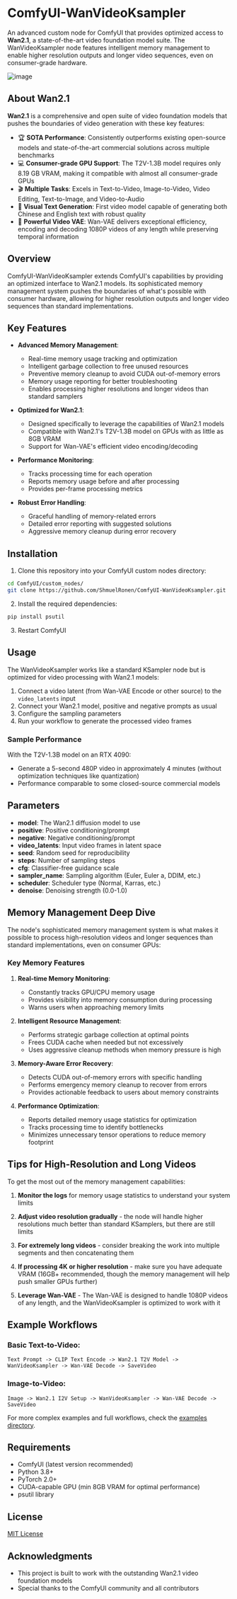 # ComfyUI-WanVideoKsampler

An advanced custom node for ComfyUI that provides optimized access to **Wan2.1**, a state-of-the-art video foundation model suite. The WanVideoKsampler node features intelligent memory management to enable higher resolution outputs and longer video sequences, even on consumer-grade hardware.

![image](https://github.com/user-attachments/assets/ab28c245-9743-438d-9043-cb7953683258)


## About Wan2.1

**Wan2.1** is a comprehensive and open suite of video foundation models that pushes the boundaries of video generation with these key features:

* 🏆 **SOTA Performance**: Consistently outperforms existing open-source models and state-of-the-art commercial solutions across multiple benchmarks
* 💻 **Consumer-grade GPU Support**: The T2V-1.3B model requires only 8.19 GB VRAM, making it compatible with almost all consumer-grade GPUs
* 🎬 **Multiple Tasks**: Excels in Text-to-Video, Image-to-Video, Video Editing, Text-to-Image, and Video-to-Audio
* 📝 **Visual Text Generation**: First video model capable of generating both Chinese and English text with robust quality
* 🔄 **Powerful Video VAE**: Wan-VAE delivers exceptional efficiency, encoding and decoding 1080P videos of any length while preserving temporal information

## Overview

ComfyUI-WanVideoKsampler extends ComfyUI's capabilities by providing an optimized interface to Wan2.1 models. Its sophisticated memory management system pushes the boundaries of what's possible with consumer hardware, allowing for higher resolution outputs and longer video sequences than standard implementations.

## Key Features

- **Advanced Memory Management**:
  - Real-time memory usage tracking and optimization
  - Intelligent garbage collection to free unused resources
  - Preventive memory cleanup to avoid CUDA out-of-memory errors
  - Memory usage reporting for better troubleshooting
  - Enables processing higher resolutions and longer videos than standard samplers

- **Optimized for Wan2.1**:
  - Designed specifically to leverage the capabilities of Wan2.1 models
  - Compatible with Wan2.1's T2V-1.3B model on GPUs with as little as 8GB VRAM
  - Support for Wan-VAE's efficient video encoding/decoding

- **Performance Monitoring**:
  - Tracks processing time for each operation
  - Reports memory usage before and after processing
  - Provides per-frame processing metrics

- **Robust Error Handling**:
  - Graceful handling of memory-related errors
  - Detailed error reporting with suggested solutions
  - Aggressive memory cleanup during error recovery

## Installation

1. Clone this repository into your ComfyUI custom nodes directory:
```bash
cd ComfyUI/custom_nodes/
git clone https://github.com/ShmuelRonen/ComfyUI-WanVideoKsampler.git
```

2. Install the required dependencies:
```bash
pip install psutil
```

3. Restart ComfyUI

## Usage

The WanVideoKsampler works like a standard KSampler node but is optimized for video processing with Wan2.1 models:

1. Connect a video latent (from Wan-VAE Encode or other source) to the `video_latents` input
2. Connect your Wan2.1 model, positive and negative prompts as usual
3. Configure the sampling parameters
4. Run your workflow to generate the processed video frames

### Sample Performance

With the T2V-1.3B model on an RTX 4090:
- Generate a 5-second 480P video in approximately 4 minutes (without optimization techniques like quantization)
- Performance comparable to some closed-source commercial models

## Parameters

- **model**: The Wan2.1 diffusion model to use
- **positive**: Positive conditioning/prompt
- **negative**: Negative conditioning/prompt
- **video_latents**: Input video frames in latent space
- **seed**: Random seed for reproducibility
- **steps**: Number of sampling steps
- **cfg**: Classifier-free guidance scale
- **sampler_name**: Sampling algorithm (Euler, Euler a, DDIM, etc.)
- **scheduler**: Scheduler type (Normal, Karras, etc.)
- **denoise**: Denoising strength (0.0-1.0)

## Memory Management Deep Dive

The node's sophisticated memory management system is what makes it possible to process high-resolution videos and longer sequences than standard implementations, even on consumer GPUs:

### Key Memory Features

1. **Real-time Memory Monitoring**:
   - Constantly tracks GPU/CPU memory usage
   - Provides visibility into memory consumption during processing
   - Warns users when approaching memory limits

2. **Intelligent Resource Management**:
   - Performs strategic garbage collection at optimal points
   - Frees CUDA cache when needed but not excessively
   - Uses aggressive cleanup methods when memory pressure is high

3. **Memory-Aware Error Recovery**:
   - Detects CUDA out-of-memory errors with specific handling
   - Performs emergency memory cleanup to recover from errors
   - Provides actionable feedback to users about memory constraints

4. **Performance Optimization**:
   - Reports detailed memory usage statistics for optimization
   - Tracks processing time to identify bottlenecks
   - Minimizes unnecessary tensor operations to reduce memory footprint

## Tips for High-Resolution and Long Videos

To get the most out of the memory management capabilities:

1. **Monitor the logs** for memory usage statistics to understand your system limits

2. **Adjust video resolution gradually** - the node will handle higher resolutions much better than standard KSamplers, but there are still limits

3. **For extremely long videos** - consider breaking the work into multiple segments and then concatenating them

4. **If processing 4K or higher resolution** - make sure you have adequate VRAM (16GB+ recommended, though the memory management will help push smaller GPUs further)

5. **Leverage Wan-VAE** - The Wan-VAE is designed to handle 1080P videos of any length, and the WanVideoKsampler is optimized to work with it

## Example Workflows

### Basic Text-to-Video:
```
Text Prompt -> CLIP Text Encode -> Wan2.1 T2V Model -> WanVideoKsampler -> Wan-VAE Decode -> SaveVideo
```

### Image-to-Video:
```
Image -> Wan2.1 I2V Setup -> WanVideoKsampler -> Wan-VAE Decode -> SaveVideo
```

For more complex examples and full workflows, check the [examples directory](examples/).

## Requirements

- ComfyUI (latest version recommended)
- Python 3.8+
- PyTorch 2.0+
- CUDA-capable GPU (min 8GB VRAM for optimal performance)
- psutil library

## License

[MIT License](LICENSE)

## Acknowledgments

- This project is built to work with the outstanding Wan2.1 video foundation models
- Special thanks to the ComfyUI community and all contributors
